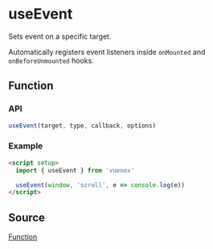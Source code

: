 # useEvent

Sets event on a specific target.

Automatically registers event listeners inside `onMounted` and `onBeforeUnmounted` hooks.

## Function

### API

```js
useEvent(target, type, callback, options)
```

### Example

```html
<script setup>
  import { useEvent } from 'vuenex'

  useEvent(window, 'scroll', e => console.log(e))
</script>
```

## Source

[Function](function.js)

